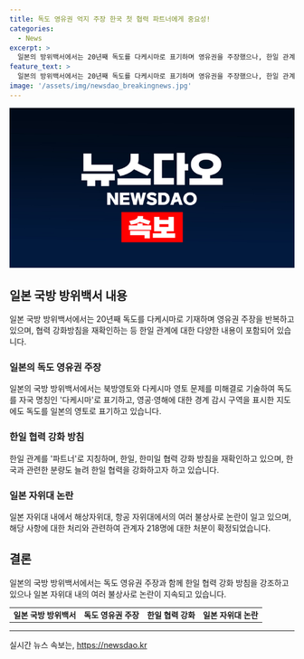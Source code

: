 ```yaml
---
title: 독도 영유권 억지 주장 한국 첫 협력 파트너에게 중요성!
categories:
  - News
excerpt: >
  일본의 방위백서에서는 20년째 독도를 다케시마로 표기하며 영유권을 주장했으나, 한일 관계 개선으로 한국을 협력 파트너로 지칭하여 협력 강화를 강조하고 있습니다. 다만, 독도 영유권 주장은 여전히 반복되는 가운데, 안보 분야에서의 한일 협력 및 안보 현안에 대한 내용도 재확인되었습니다. 반면, 최근 일본의 자위대에서 여러 불상사가 발생하여 논란이 일고 있는 상황입니다.
feature_text: >
  일본의 방위백서에서는 20년째 독도를 다케시마로 표기하며 영유권을 주장했으나, 한일 관계 개선으로 한국을 협력 파트너로 지칭하여 협력 강화를 강조하고 있습니다. 다만, 독도 영유권 주장은 여전히 반복되는 가운데, 안보 분야에서의 한일 협력 및 안보 현안에 대한 내용도 재확인되었습니다. 반면, 최근 일본의 자위대에서 여러 불상사가 발생하여 논란이 일고 있는 상황입니다.
image: '/assets/img/newsdao_breakingnews.jpg'
---
```


<p><img src="/assets/img/newsdao_breakingnews.jpg" alt="pcversion 속보" /></p>

<h2 data-ke-size="size26">일본 국방 방위백서 내용</h2>

<p data-ke-size="size16">일본 국방 방위백서에서는 20년째 독도를 다케시마로 기재하며 영유권 주장을 반복하고 있으며, 협력 강화방침을 재확인하는 등 한일 관계에 대한 다양한 내용이 포함되어 있습니다.</p>

<h3>일본의 독도 영유권 주장</h3>

<p data-ke-size="size16">일본의 국방 방위백서에서는 북방영토와 다케시마 영토 문제를 미해결로 기술하여 독도를 자국 명칭인 '다케시마'로 표기하고, 영공·영해에 대한 경계 감시 구역을 표시한 지도에도 독도를 일본의 영토로 표기하고 있습니다.</p>

<h3>한일 협력 강화 방침</h3>

<p data-ke-size="size16">한일 관계를 '파트너'로 지칭하며, 한일, 한미일 협력 강화 방침을 재확인하고 있으며, 한국과 관련한 분량도 늘려 한일 협력을 강화하고자 하고 있습니다.</p>

<h3>일본 자위대 논란</h3>

<p data-ke-size="size16">일본 자위대 내에서 해상자위대, 항공 자위대에서의 여러 불상사로 논란이 일고 있으며, 해당 사항에 대한 처리와 관련하여 관계자 218명에 대한 처분이 확정되었습니다.</p>

<h2 data-ke-size="size26">결론</h2>

<p data-ke-size="size16">일본의 국방 방위백서에서는 독도 영유권 주장과 함께 한일 협력 강화 방침을 강조하고 있으나 일본 자위대 내의 여러 불상사로 논란이 지속되고 있습니다.</p>

<table>
    <tr>
        <td style="text-align: center; height: 17px;"><b>일본 국방 방위백서</b></td>
        <td style="text-align: center; height: 17px;"><b>독도 영유권 주장</b></td>
        <td style="text-align: center; height: 17px;"><b>한일 협력 강화</b></td>
        <td style="text-align: center; height: 17px;"><b>일본 자위대 논란</b></td>
    </tr>
</table>

<p><hr></p>
실시간 뉴스 속보는, <a href="https://newsdao.kr" rel="dofollow">https://newsdao.kr</a>


